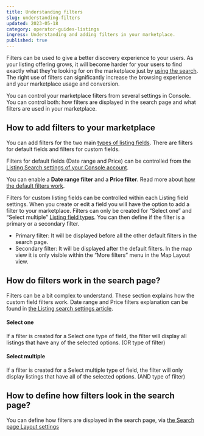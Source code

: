 ```yaml
---
title: Understanding filters
slug: understanding-filters
updated: 2023-05-18
category: operator-guides-listings
ingress: Understanding and adding filters in your marketplace.
published: true
---
```


Filters can be used to give a better discovery experience to your users.
As your listing offering grows, it will become harder for your users to
find exactly what they’re looking for on the marketplace just by
[using the search](/operator-guides/how-search-works/). The right use of
filters can significantly increase the browsing experience and your
marketplace usage and conversion.

You can control your marketplace filters from several settings in
Console. You can control both: how filters are displayed in the search
page and what filters are used in your marketplace.

## How to add filters to your marketplace

You can add filters for the two main
[types of listing fields](https://www.sharetribe.com/docs/operator-guides/listing-fields/).
There are filters for default fields and filters for custom fields.

Filters for default fields (Date range and Price) can be controlled from
the
[Listing Search settings of your Console account](https://flex-console.sharetribe.com/a/listings/listing-search).

You can enable a **Date range filter** and a **Price filter**. Read more
about
[how the default filters work](https://www.sharetribe.com/docs/operator-guides/listing-search-settings/#filters).

Filters for custom listing fields can be controlled within each Listing
field settings. When you create or edit a field you will have the option
to add a filter to your marketplace. Filters can only be created for
“Select one” and “Select multiple”
[Listing field types](https://www.sharetribe.com/docs/operator-guides/listing-fields/).
You can then define if the filter is a primary or a secondary filter.

- Primary filter: It will be displayed before all the other default
  filters in the search page.
- Secondary filter: It will be displayed after the default filters. In
  the map view it is only visible within the “More filters” menu in the
  Map Layout view.

## How do filters work in the search page?

Filters can be a bit complex to understand. These section explains how
the custom field filters work. Date range and Price filters explanation
can be found in
[the Listing search settings article](https://www.sharetribe.com/docs/operator-guides/listing-search-settings/#filters).

#### Select one

If a filter is created for a Select one type of field, the filter will
display all listings that have any of the selected options. (OR type of
filter)

#### Select multiple

If a filter is created for a Select multiple type of field, the filter
will only display listings that have all of the selected options. (AND
type of filter)

## How to define how filters look in the search page?

You can define how filters are displayed in the search page, via
[the Search page Layout settings](https://flex-console.sharetribe.com/a/design/layout)
